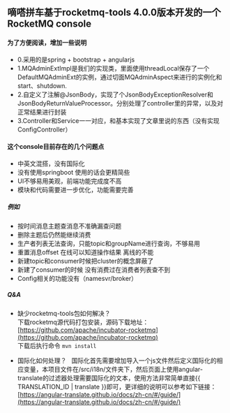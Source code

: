 ## 嘀嗒拼车基于rocketmq-tools 4.0.0版本开发的一个RocketMQ console

#### 为了方便阅读，增加一些说明
* 0.采用的是spring + bootstrap + angularjs
* 1.MQAdminExtImpl是我们的实现类，里面使用threadLocal保存了一个DefaultMQAdminExt的实例，通过切面MQAdminAspect来进行的实例化和start、shutdown.
* 2.自定义了注解@JsonBody，实现了个JsonBodyExceptionResolver和JsonBodyReturnValueProcessor。分别处理了controller里的异常，以及对正常结果进行封装
* 3.Controller和Service一一对应，和基本实现了文章里说的东西（没有实现ConfigController）

#### 这个console目前存在的几个问题点
* 中英文混搭，没有国际化
* 没有使用springboot 使用的话会更精简些
* UI不够易用美观，前端功能完成度不高 
* 模块和代码需要进一步优化，功能需要完善

##### 例如
* 按时间消息主题查消息不准确漏查问题
* 删除主题后仍然能继续消费
* 生产者列表无法查询，只能topic和groupName进行查询，不够易用
* 重置消息offset 在线可以知道操作结果 离线的不能
* 新建topic和consumer时候把cluster的概念屏蔽了
* 新建了consumer的时候 没有消费过在消费者列表查不到
* Config相关的功能没有（namesvr/broker）

##### Q&A
* 缺少rocketmq-tools包如何解决？  
下载rocketmq源代码打包安装，源码下载地址：  
[https://github.com/apache/incubator-rocketmq](https://github.com/apache/incubator-rocketmq)  
下载后执行命令 `mvn install`  

* 国际化如何处理？  
国际化首先需要增加导入一个js文件然后定义国际化的相应变量，本项目文件在/src/i18n/文件夹下，然后页面上使用angular-translate的过滤器处理需要国际化的文本，使用方法非常简单直接{{ TRANSLATION_ID | translate }}即可，更详细的说明可以参考如下链接：  
[https://angular-translate.github.io/docs/zh-cn/#/guide/](https://angular-translate.github.io/docs/zh-cn/#/guide/)  
